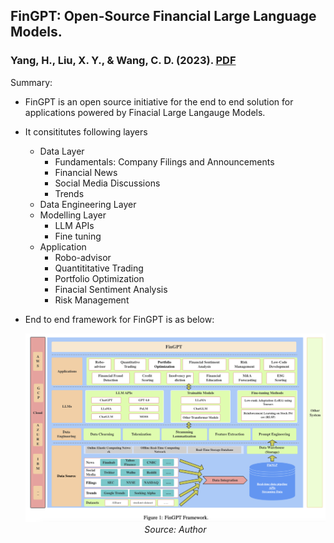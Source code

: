 ## FinGPT: Open-Source Financial Large Language Models.
### Yang, H., Liu, X. Y., & Wang, C. D. (2023).  [PDF](https://arxiv.org/pdf/2210.10723.pdf) 


Summary:

* FinGPT is an open source initiative for the end to end solution for applications powered by Finacial Large Langauge Models. 
* It consititutes following layers
    * Data Layer
        * Fundamentals: Company Filings and Announcements
        * Financial News 
        * Social Media Discussions
        * Trends
    * Data Engineering Layer
    * Modelling Layer
        * LLM APIs
        * Fine tuning 
    * Application
        * Robo-advisor 
        * Quantititative Trading 
        * Portfolio Optimization
        * Finacial Sentiment Analysis
        * Risk Management 

* End to end framework for FinGPT is as below:
    <p align="center">
    <img width=600 src="images/FinGPT.png">
    <em>Source: Author</em>
    </p>

